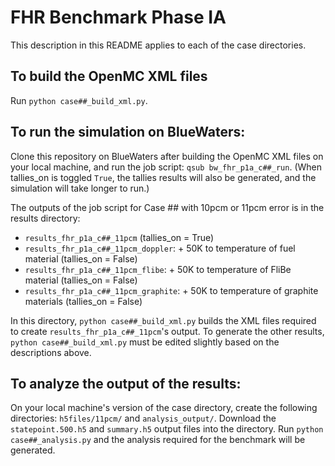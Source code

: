 # FHR Benchmark Phase IA
This description in this README applies to each of the case directories. 

## To build the OpenMC XML files
Run `python case##_build_xml.py`. 

## To run the simulation on BlueWaters:
Clone this repository on BlueWaters after building the OpenMC XML files on your local machine, 
and run the job script: `qsub bw_fhr_p1a_c##_run`. (When tallies_on is toggled `True`, the 
tallies results will also be generated, and the simulation will take longer to run.)

The outputs of the job script for Case ## with 10pcm or 11pcm error is in the results directory: 
- `results_fhr_p1a_c##_11pcm` (tallies_on = True)
- `results_fhr_p1a_c##_11pcm_doppler`: + 50K to temperature of fuel material (tallies_on = False)
- `results_fhr_p1a_c##_11pcm_flibe`: + 50K to temperature of FliBe material (tallies_on = False)
- `results_fhr_p1a_c##_11pcm_graphite`: + 50K to temperature of graphite materials (tallies_on = False)

In this directory, `python case##_build_xml.py` builds the XML files required to create  `results_fhr_p1a_c##_11pcm`'s 
output. To generate the other results, `python case##_build_xml.py` must be edited slightly based on the 
descriptions above. 

## To analyze the output of the results:
On your local machine's version of the case directory, create the 
following directories: `h5files/11pcm/` and `analysis_output/`. Download the `statepoint.500.h5` and 
`summary.h5` output files into the directory. Run `python case##_analysis.py` and the analysis
required for the benchmark will be generated. 
